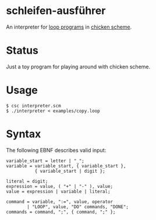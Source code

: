 # schleifen-ausführer

An interpreter for [loop programs][loop wikipedia] in [chicken scheme][call-cc].

# Status

Just a toy program for playing around with chicken scheme.

# Usage

	$ csc interpreter.scm
	$ ./interpreter < examples/copy.loop

# Syntax

The following EBNF describes valid input:

	variable_start = letter | "_";
	variable = variable_start, { variable_start },
	           { variable_start | digit };

	literal = digit;
	expression = value, ( "+" | "-" ), value;
	value = expression | variable | literal;

	command = variable, ":=", value, operator
	        | "LOOP", value, "DO" commands, "DONE";
	commands = command, ";", { command, ";" };

[loop wikipedia]: https://en.wikipedia.org/wiki/LOOP_(programming_language)
[call-cc]: https://call-cc.org/
[wikipedia syntax]: https://en.wikipedia.org/wiki/LOOP_(programming_language)#Syntax
